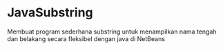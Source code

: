 # JavaSubstring

Membuat program sederhana substring untuk menampilkan nama tengah dan belakang secara fleksibel dengan java di NetBeans
